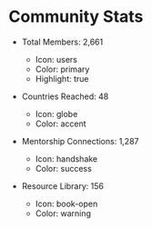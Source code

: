 # Community Stats

- Total Members: 2,661
  - Icon: users
  - Color: primary
  - Highlight: true

- Countries Reached: 48
  - Icon: globe
  - Color: accent

- Mentorship Connections: 1,287
  - Icon: handshake
  - Color: success

- Resource Library: 156
  - Icon: book-open
  - Color: warning 